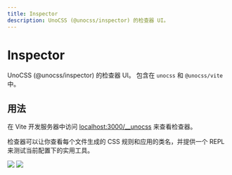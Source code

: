 ```yaml
---
title: Inspector
description: UnoCSS (@unocss/inspector) 的检查器 UI。
---
```


# Inspector

UnoCSS (@unocss/inspector) 的检查器 UI。
包含在 `unocss` 和 `@unocss/vite` 中。

## 用法

在 Vite 开发服务器中访问 <a href="http://localhost:3000/__unocss" target="_blank" rel="noreferrer">localhost:3000/\_\_unocss</a> 来查看检查器。

检查器可以让你查看每个文件生成的 CSS 规则和应用的类名，并提供一个 REPL 来测试当前配置下的实用工具。

<img src="https://user-images.githubusercontent.com/11247099/140885990-1827f5ce-f12a-4ed4-9d63-e5145a65fb4a.png" loading="lazy">
<img src="https://user-images.githubusercontent.com/11247099/140886020-7014f412-f020-4aed-a169-d025cc1bbcd3.png" loading="lazy">
